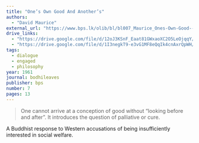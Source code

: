 ```yaml
---
title: "One’s Own Good And Another’s"
authors:
  - "David Maurice"
external_url: "https://www.bps.lk/olib/bl/bl007_Maurice_Ones-Own-Good--And-An%E2%94%AC%D0%BDothers.html"
drive_links:
  - "https://drive.google.com/file/d/12oJ3KSnF_Eaat81GWxaoXC2O5LeOjqqY/view?usp=drivesdk"
  - "https://drive.google.com/file/d/1I3negkT9-e3vG1MF8eQqIk4cnAxrQpWH/view?usp=drivesdk"
tags:
  - dialogue
  - engaged
  - philosophy
year: 1961
journal: bodhileaves
publisher: bps
number: 7
pages: 13
---
```


> One cannot arrive at a conception of good without “looking before and after”. It introduces the question of palliative or cure.

A Buddhist response to Western accusations of being insufficiently interested in social welfare.
